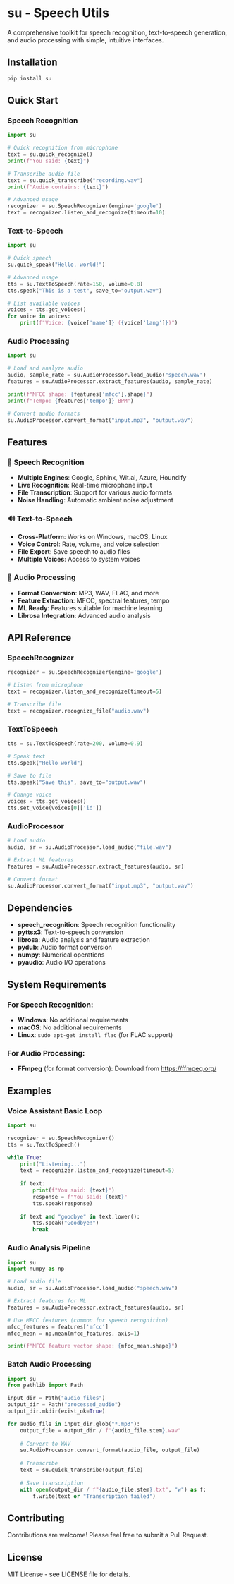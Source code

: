 # su - Speech Utils

A comprehensive toolkit for speech recognition, text-to-speech generation, and audio processing with simple, intuitive interfaces.

## Installation

```bash
pip install su
```

## Quick Start

### Speech Recognition

```python
import su

# Quick recognition from microphone
text = su.quick_recognize()
print(f"You said: {text}")

# Transcribe audio file
text = su.quick_transcribe("recording.wav")
print(f"Audio contains: {text}")

# Advanced usage
recognizer = su.SpeechRecognizer(engine='google')
text = recognizer.listen_and_recognize(timeout=10)
```

### Text-to-Speech

```python
import su

# Quick speech
su.quick_speak("Hello, world!")

# Advanced usage
tts = su.TextToSpeech(rate=150, volume=0.8)
tts.speak("This is a test", save_to="output.wav")

# List available voices
voices = tts.get_voices()
for voice in voices:
    print(f"Voice: {voice['name']} ({voice['lang']})")
```

### Audio Processing

```python
import su

# Load and analyze audio
audio, sample_rate = su.AudioProcessor.load_audio("speech.wav")
features = su.AudioProcessor.extract_features(audio, sample_rate)

print(f"MFCC shape: {features['mfcc'].shape}")
print(f"Tempo: {features['tempo']} BPM")

# Convert audio formats
su.AudioProcessor.convert_format("input.mp3", "output.wav")
```

## Features

### 🎤 Speech Recognition
- **Multiple Engines**: Google, Sphinx, Wit.ai, Azure, Houndify
- **Live Recognition**: Real-time microphone input
- **File Transcription**: Support for various audio formats
- **Noise Handling**: Automatic ambient noise adjustment

### 🔊 Text-to-Speech
- **Cross-Platform**: Works on Windows, macOS, Linux
- **Voice Control**: Rate, volume, and voice selection
- **File Export**: Save speech to audio files
- **Multiple Voices**: Access to system voices

### 🎵 Audio Processing
- **Format Conversion**: MP3, WAV, FLAC, and more
- **Feature Extraction**: MFCC, spectral features, tempo
- **ML Ready**: Features suitable for machine learning
- **Librosa Integration**: Advanced audio analysis

## API Reference

### SpeechRecognizer

```python
recognizer = su.SpeechRecognizer(engine='google')

# Listen from microphone
text = recognizer.listen_and_recognize(timeout=5)

# Transcribe file
text = recognizer.recognize_file("audio.wav")
```

### TextToSpeech

```python
tts = su.TextToSpeech(rate=200, volume=0.9)

# Speak text
tts.speak("Hello world")

# Save to file
tts.speak("Save this", save_to="output.wav")

# Change voice
voices = tts.get_voices()
tts.set_voice(voices[0]['id'])
```

### AudioProcessor

```python
# Load audio
audio, sr = su.AudioProcessor.load_audio("file.wav")

# Extract ML features
features = su.AudioProcessor.extract_features(audio, sr)

# Convert format
su.AudioProcessor.convert_format("input.mp3", "output.wav")
```

## Dependencies

- **speech_recognition**: Speech recognition functionality
- **pyttsx3**: Text-to-speech conversion
- **librosa**: Audio analysis and feature extraction
- **pydub**: Audio format conversion
- **numpy**: Numerical operations
- **pyaudio**: Audio I/O operations

## System Requirements

### For Speech Recognition:
- **Windows**: No additional requirements
- **macOS**: No additional requirements  
- **Linux**: `sudo apt-get install flac` (for FLAC support)

### For Audio Processing:
- **FFmpeg** (for format conversion): Download from https://ffmpeg.org/

## Examples

### Voice Assistant Basic Loop

```python
import su

recognizer = su.SpeechRecognizer()
tts = su.TextToSpeech()

while True:
    print("Listening...")
    text = recognizer.listen_and_recognize(timeout=5)
    
    if text:
        print(f"You said: {text}")
        response = f"You said: {text}"
        tts.speak(response)
    
    if text and "goodbye" in text.lower():
        tts.speak("Goodbye!")
        break
```

### Audio Analysis Pipeline

```python
import su
import numpy as np

# Load audio file
audio, sr = su.AudioProcessor.load_audio("speech.wav")

# Extract features for ML
features = su.AudioProcessor.extract_features(audio, sr)

# Use MFCC features (common for speech recognition)
mfcc_features = features['mfcc']
mfcc_mean = np.mean(mfcc_features, axis=1)

print(f"MFCC feature vector shape: {mfcc_mean.shape}")
```

### Batch Audio Processing

```python
import su
from pathlib import Path

input_dir = Path("audio_files")
output_dir = Path("processed_audio")
output_dir.mkdir(exist_ok=True)

for audio_file in input_dir.glob("*.mp3"):
    output_file = output_dir / f"{audio_file.stem}.wav"
    
    # Convert to WAV
    su.AudioProcessor.convert_format(audio_file, output_file)
    
    # Transcribe
    text = su.quick_transcribe(output_file)
    
    # Save transcription
    with open(output_dir / f"{audio_file.stem}.txt", "w") as f:
        f.write(text or "Transcription failed")
```

## Contributing

Contributions are welcome! Please feel free to submit a Pull Request.

## License

MIT License - see LICENSE file for details.
